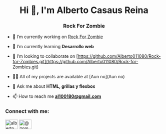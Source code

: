 <h1 align="center">Hi 👋, I'm Alberto Casaus Reina</h1>
<h3 align="center">Rock For Zombie</h3>

- 🔭 I’m currently working on [Rock For Zombie](https://github.com/Alberto011080/Rock-for-Zombies.git)

- 🌱 I’m currently learning **Desarrollo web**

- 👯 I’m looking to collaborate on [https://github.com/Alberto011080/Rock-for-Zombies.git](https://github.com/Alberto011080/Rock-for-Zombies.git)

- 👨‍💻 All of my projects are available at [Aun no](Aun no)

- 💬 Ask me about **HTML, grillas y flexbox**

- 📫 How to reach me **al100180@gmail.com**

<h3 align="left">Connect with me:</h3>
<p align="left">
<a href="https://linkedin.com/in/alberto casaus" target="blank"><img align="center" src="https://raw.githubusercontent.com/rahuldkjain/github-profile-readme-generator/master/src/images/icons/Social/linked-in-alt.svg" alt="alberto casaus" height="30" width="40" /></a>
<a href="https://instagram.com/@zombierockdaddy" target="blank"><img align="center" src="https://raw.githubusercontent.com/rahuldkjain/github-profile-readme-generator/master/src/images/icons/Social/instagram.svg" alt="@zombierockdaddy" height="30" width="40" /></a>
</p>
